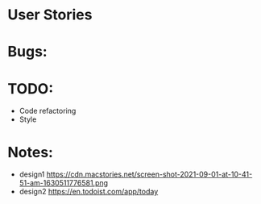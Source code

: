 # User Stories

# Bugs:

# TODO:

-   Code refactoring
-   Style

# Notes:

-   design1 https://cdn.macstories.net/screen-shot-2021-09-01-at-10-41-51-am-1630511776581.png
-   design2 https://en.todoist.com/app/today
